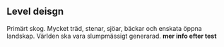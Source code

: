 
## Level deisgn

Primärt skog. Mycket träd, stenar, sjöar, bäckar och enskata öppna landskap.
Världen ska vara slumpmässigt generarad. **mer info efter test**
